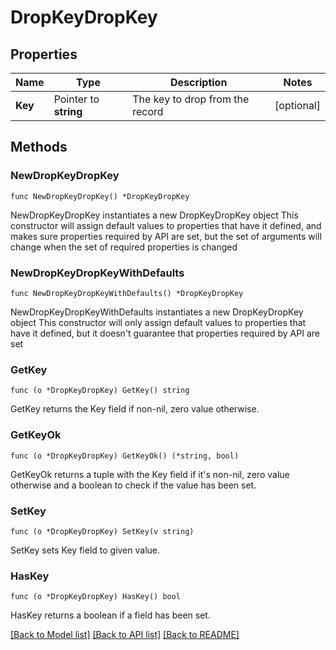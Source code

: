 # DropKeyDropKey

## Properties

Name | Type | Description | Notes
------------ | ------------- | ------------- | -------------
**Key** | Pointer to **string** | The key to drop from the record | [optional] 

## Methods

### NewDropKeyDropKey

`func NewDropKeyDropKey() *DropKeyDropKey`

NewDropKeyDropKey instantiates a new DropKeyDropKey object
This constructor will assign default values to properties that have it defined,
and makes sure properties required by API are set, but the set of arguments
will change when the set of required properties is changed

### NewDropKeyDropKeyWithDefaults

`func NewDropKeyDropKeyWithDefaults() *DropKeyDropKey`

NewDropKeyDropKeyWithDefaults instantiates a new DropKeyDropKey object
This constructor will only assign default values to properties that have it defined,
but it doesn't guarantee that properties required by API are set

### GetKey

`func (o *DropKeyDropKey) GetKey() string`

GetKey returns the Key field if non-nil, zero value otherwise.

### GetKeyOk

`func (o *DropKeyDropKey) GetKeyOk() (*string, bool)`

GetKeyOk returns a tuple with the Key field if it's non-nil, zero value otherwise
and a boolean to check if the value has been set.

### SetKey

`func (o *DropKeyDropKey) SetKey(v string)`

SetKey sets Key field to given value.

### HasKey

`func (o *DropKeyDropKey) HasKey() bool`

HasKey returns a boolean if a field has been set.


[[Back to Model list]](../README.md#documentation-for-models) [[Back to API list]](../README.md#documentation-for-api-endpoints) [[Back to README]](../README.md)


